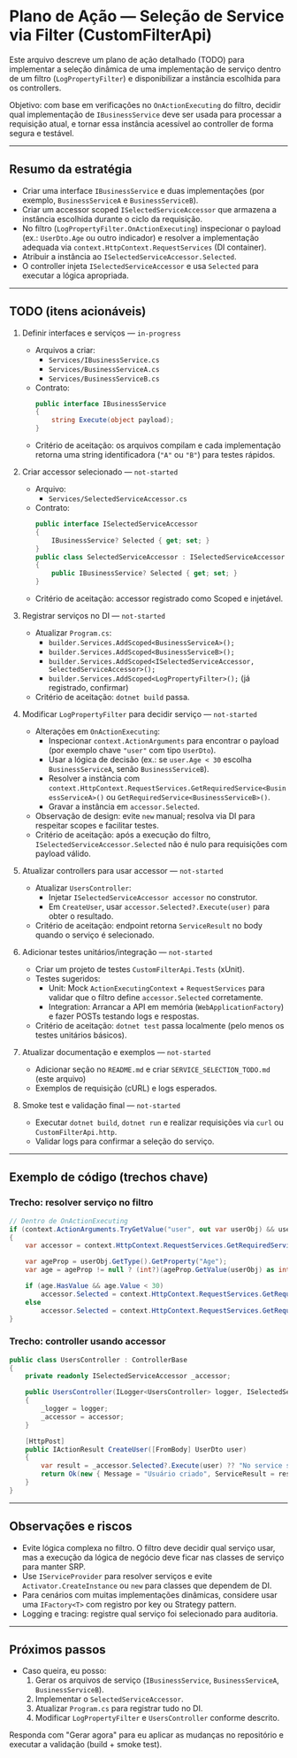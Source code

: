 # Plano de Ação — Seleção de Service via Filter (CustomFilterApi)

Este arquivo descreve um plano de ação detalhado (TODO) para implementar a seleção dinâmica de uma implementação de serviço dentro de um filtro (`LogPropertyFilter`) e disponibilizar a instância escolhida para os controllers.

Objetivo: com base em verificações no `OnActionExecuting` do filtro, decidir qual implementação de `IBusinessService` deve ser usada para processar a requisição atual, e tornar essa instância acessível ao controller de forma segura e testável.

---

## Resumo da estratégia

- Criar uma interface `IBusinessService` e duas implementações (por exemplo, `BusinessServiceA` e `BusinessServiceB`).
- Criar um accessor scoped `ISelectedServiceAccessor` que armazena a instância escolhida durante o ciclo da requisição.
- No filtro (`LogPropertyFilter.OnActionExecuting`) inspecionar o payload (ex.: `UserDto.Age` ou outro indicador) e resolver a implementação adequada via `context.HttpContext.RequestServices` (DI container).
- Atribuir a instância ao `ISelectedServiceAccessor.Selected`.
- O controller injeta `ISelectedServiceAccessor` e usa `Selected` para executar a lógica apropriada.

---

## TODO (itens acionáveis)

1. Definir interfaces e serviços — `in-progress`
   - Arquivos a criar:
     - `Services/IBusinessService.cs`
     - `Services/BusinessServiceA.cs`
     - `Services/BusinessServiceB.cs`
   - Contrato:
     ```csharp
     public interface IBusinessService
     {
         string Execute(object payload);
     }
     ```
   - Critério de aceitação: os arquivos compilam e cada implementação retorna uma string identificadora (`"A"` ou `"B"`) para testes rápidos.

2. Criar accessor selecionado — `not-started`
   - Arquivo:
     - `Services/SelectedServiceAccessor.cs`
   - Contrato:
     ```csharp
     public interface ISelectedServiceAccessor
     {
         IBusinessService? Selected { get; set; }
     }
     public class SelectedServiceAccessor : ISelectedServiceAccessor
     {
         public IBusinessService? Selected { get; set; }
     }
     ```
   - Critério de aceitação: accessor registrado como Scoped e injetável.

3. Registrar serviços no DI — `not-started`
   - Atualizar `Program.cs`:
     - `builder.Services.AddScoped<BusinessServiceA>();`
     - `builder.Services.AddScoped<BusinessServiceB>();`
     - `builder.Services.AddScoped<ISelectedServiceAccessor, SelectedServiceAccessor>();`
     - `builder.Services.AddScoped<LogPropertyFilter>();` (já registrado, confirmar)
   - Critério de aceitação: `dotnet build` passa.

4. Modificar `LogPropertyFilter` para decidir serviço — `not-started`
   - Alterações em `OnActionExecuting`:
     - Inspecionar `context.ActionArguments` para encontrar o payload (por exemplo chave `"user"` com tipo `UserDto`).
     - Usar a lógica de decisão (ex.: se `user.Age < 30` escolha `BusinessServiceA`, senão `BusinessServiceB`).
     - Resolver a instância com `context.HttpContext.RequestServices.GetRequiredService<BusinessServiceA>()` ou `GetRequiredService<BusinessServiceB>()`.
     - Gravar a instância em `accessor.Selected`.
   - Observação de design: evite `new` manual; resolva via DI para respeitar scopes e facilitar testes.
   - Critério de aceitação: após a execução do filtro, `ISelectedServiceAccessor.Selected` não é nulo para requisições com payload válido.

5. Atualizar controllers para usar accessor — `not-started`
   - Atualizar `UsersController`:
     - Injetar `ISelectedServiceAccessor accessor` no construtor.
     - Em `CreateUser`, usar `accessor.Selected?.Execute(user)` para obter o resultado.
   - Critério de aceitação: endpoint retorna `ServiceResult` no body quando o serviço é selecionado.

6. Adicionar testes unitários/integração — `not-started`
   - Criar um projeto de testes `CustomFilterApi.Tests` (xUnit).
   - Testes sugeridos:
     - Unit: Mock `ActionExecutingContext` + `RequestServices` para validar que o filtro define `accessor.Selected` corretamente.
     - Integration: Arrancar a API em memória (`WebApplicationFactory`) e fazer POSTs testando logs e respostas.
   - Critério de aceitação: `dotnet test` passa localmente (pelo menos os testes unitários básicos).

7. Atualizar documentação e exemplos — `not-started`
   - Adicionar seção no `README.md` e criar `SERVICE_SELECTION_TODO.md` (este arquivo)
   - Exemplos de requisição (cURL) e logs esperados.

8. Smoke test e validação final — `not-started`
   - Executar `dotnet build`, `dotnet run` e realizar requisições via `curl` ou `CustomFilterApi.http`.
   - Validar logs para confirmar a seleção do serviço.

---

## Exemplo de código (trechos chave)

### Trecho: resolver serviço no filtro
```csharp
// Dentro de OnActionExecuting
if (context.ActionArguments.TryGetValue("user", out var userObj) && userObj != null)
{
    var accessor = context.HttpContext.RequestServices.GetRequiredService<ISelectedServiceAccessor>();

    var ageProp = userObj.GetType().GetProperty("Age");
    var age = ageProp != null ? (int?)(ageProp.GetValue(userObj) as int?) : null;

    if (age.HasValue && age.Value < 30)
        accessor.Selected = context.HttpContext.RequestServices.GetRequiredService<BusinessServiceA>();
    else
        accessor.Selected = context.HttpContext.RequestServices.GetRequiredService<BusinessServiceB>();
}
```

### Trecho: controller usando accessor
```csharp
public class UsersController : ControllerBase
{
    private readonly ISelectedServiceAccessor _accessor;

    public UsersController(ILogger<UsersController> logger, ISelectedServiceAccessor accessor)
    {
        _logger = logger;
        _accessor = accessor;
    }

    [HttpPost]
    public IActionResult CreateUser([FromBody] UserDto user)
    {
        var result = _accessor.Selected?.Execute(user) ?? "No service selected";
        return Ok(new { Message = "Usuário criado", ServiceResult = result });
    }
}
```

---

## Observações e riscos

- Evite lógica complexa no filtro. O filtro deve decidir qual serviço usar, mas a execução da lógica de negócio deve ficar nas classes de serviço para manter SRP.
- Use `IServiceProvider` para resolver serviços e evite `Activator.CreateInstance` ou `new` para classes que dependem de DI.
- Para cenários com muitas implementações dinâmicas, considere usar uma `IFactory<T>` com registro por key ou Strategy pattern.
- Logging e tracing: registre qual serviço foi selecionado para auditoria.

---

## Próximos passos

- Caso queira, eu posso:
  1. Gerar os arquivos de serviço (`IBusinessService`, `BusinessServiceA`, `BusinessServiceB`).
  2. Implementar o `SelectedServiceAccessor`.
  3. Atualizar `Program.cs` para registrar tudo no DI.
  4. Modificar `LogPropertyFilter` e `UsersController` conforme descrito.

Responda com "Gerar agora" para eu aplicar as mudanças no repositório e executar a validação (build + smoke test).